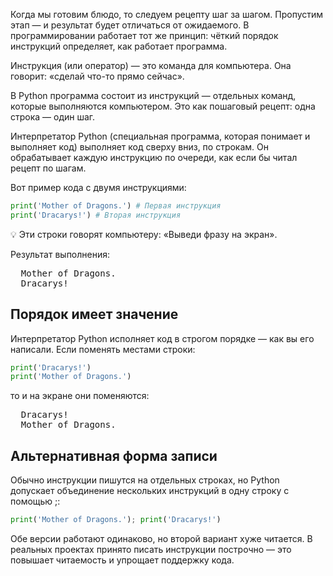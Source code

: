 Когда мы готовим блюдо, то следуем рецепту шаг за шагом. Пропустим этап — и результат будет отличаться от ожидаемого. В программировании работает тот же принцип: чёткий порядок инструкций определяет, как работает программа.

Инструкция (или оператор) — это команда для компьютера. Она говорит: «сделай что-то прямо сейчас».

В Python программа состоит из инструкций — отдельных команд, которые выполняются компьютером. Это как пошаговый рецепт: одна строка — один шаг.

Интерпретатор Python (специальная программа, которая понимает и выполняет код) выполняет код сверху вниз, по строкам. Он обрабатывает каждую инструкцию по очереди, как если бы читал рецепт по шагам.

Вот пример кода с двумя инструкциями:

```Python
print('Mother of Dragons.') # Первая инструкция
print('Dracarys!') # Вторая инструкция
```

💡 Эти строки говорят компьютеру: «Выведи фразу на экран».

Результат выполнения:

<pre class='hexlet-basics-output'>
  Mother of Dragons.
  Dracarys!
</pre>

## Порядок имеет значение

Интерпретатор Python исполняет код в строгом порядке — как вы его написали.
Если поменять местами строки:

```Python
print('Dracarys!')
print('Mother of Dragons.')
```

то и на экране они поменяются:

<pre class='hexlet-basics-output'>
  Dracarys!
  Mother of Dragons.
</pre>

## Альтернативная форма записи

Обычно инструкции пишутся на отдельных строках, но Python допускает объединение нескольких инструкций в одну строку с помощью ;:

```Python
print('Mother of Dragons.'); print('Dracarys!')
```

Обе версии работают одинаково, но второй вариант хуже читается. В реальных проектах принято писать инструкции построчно — это повышает читаемость и упрощает поддержку кода.
